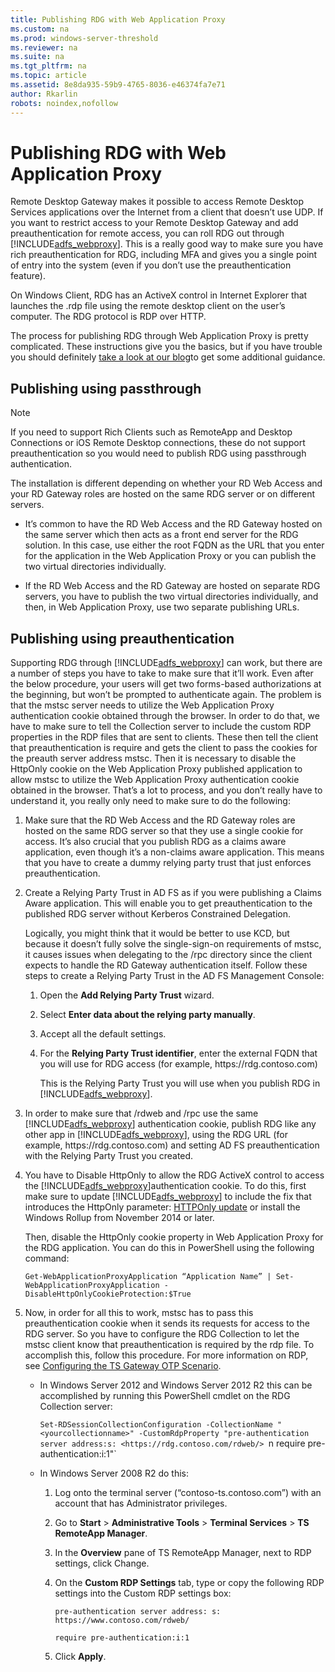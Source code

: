 ```yaml
---
title: Publishing RDG with Web Application Proxy
ms.custom: na
ms.prod: windows-server-threshold
ms.reviewer: na
ms.suite: na
ms.tgt_pltfrm: na
ms.topic: article
ms.assetid: 8e8da935-59b9-4765-8036-e46374fa7e71
author: Rkarlin
robots: noindex,nofollow
---
```

# Publishing RDG with Web Application Proxy
Remote Desktop Gateway makes it possible to access Remote Desktop Services applications over the Internet from a client that doesn’t use UDP. If you want to restrict access to your Remote Desktop Gateway and add preauthentication for remote access, you can roll RDG out through [!INCLUDE[adfs_webproxy](includes/adfs_webproxy_md.md)]. This is a really good way to make sure you have rich preauthentication for RDG, including MFA and gives you a single point of entry into the system \(even if you don’t use the preauthentication feature\).

On Windows Client, RDG has an ActiveX control in Internet Explorer that launches the .rdp file using the remote desktop client on the user’s computer. The RDG protocol is RDP over HTTP.

The process for publishing RDG through Web Application Proxy is pretty complicated. These instructions give you the basics, but if you have trouble you should definitely [take a look at our blog](http://blogs.technet.com/b/applicationproxyblog/)to get some additional guidance.

## Publishing using passthrough

> [!NOTE]
> If you need to support Rich Clients such as RemoteApp and Desktop Connections or iOS Remote Desktop connections, these do not support preauthentication so you would need to publish RDG using passthrough authentication.

The installation is different depending on whether your RD Web Access and your RD Gateway roles are hosted on the same RDG server or on different servers.

-   It’s common to have the RD Web Access and the RD Gateway hosted on the same server which then acts as a front end server for the RDG solution. In this case, use either the root FQDN as the URL that you enter for the application in the Web Application Proxy or you can publish the two virtual directories individually.

-   If the RD Web Access and the RD Gateway are hosted on separate RDG servers, you have to publish the two virtual directories individually, and then, in Web Application Proxy, use two separate publishing URLs.

## Publishing using preauthentication
Supporting RDG through [!INCLUDE[adfs_webproxy](includes/adfs_webproxy_md.md)] can work, but there are a number of steps you have to take to make sure that it’ll work. Even after the below procedure, your users will get two forms\-based authorizations at the beginning, but won’t be prompted to authenticate again. The problem is that the mstsc server needs to utilize the Web Application Proxy authentication cookie obtained through the browser. In order to do that, we have to make sure to tell the Collection server to include the custom RDP properties in the RDP files that are sent to clients. These then tell the client that preauthentication is require and gets the client to pass the cookies for the preauth server address mstsc. Then it is necessary to disable the HttpOnly cookie on the Web Application Proxy published application to allow mstsc to utilize the Web Application Proxy authentication cookie obtained in the browser. That’s a lot to process, and you don’t really have to understand it, you really only need to make sure to do the following:

1.  Make sure that the RD Web Access and the RD Gateway roles are hosted on the same RDG server so that they use a single cookie for access. It’s also crucial that you publish RDG as a claims aware application, even though it’s a non\-claims aware application. This means that you have to create a dummy relying party trust that just enforces preauthentication.

2.  Create a Relying Party Trust in AD FS as if you were publishing a Claims Aware application. This will enable you to get preauthentication to the published RDG server without Kerberos Constrained Delegation.

    Logically, you might think that it would be better to use KCD, but because it doesn’t fully solve the single\-sign\-on requirements of mstsc, it causes issues when delegating to the \/rpc directory since the client expects to handle the RD Gateway authentication itself. Follow these steps to create a Relying Party Trust in the AD FS Management Console:

    1.  Open the **Add Relying Party Trust** wizard.

    2.  Select **Enter data about the relying party manually**.

    3.  Accept all the default settings.

    4.  For the **Relying Party Trust identifier**, enter the external FQDN that you will use for RDG access \(for example, https:\/\/rdg.contoso.com\)

        This is the Relying Party Trust you will use when you publish RDG in [!INCLUDE[adfs_webproxy](includes/adfs_webproxy_md.md)].

3.  In order to make sure that \/rdweb and \/rpc use the same [!INCLUDE[adfs_webproxy](includes/adfs_webproxy_md.md)] authentication cookie, publish RDG like any other app in [!INCLUDE[adfs_webproxy](includes/adfs_webproxy_md.md)], using the RDG URL \(for example, https:\/\/rdg.contoso.com\) and setting AD FS preauthentication with the Relying Party Trust you created.

4.  You have to Disable HttpOnly to allow the RDG ActiveX control to access the [!INCLUDE[adfs_webproxy](includes/adfs_webproxy_md.md)]authentication cookie. To do this, first make sure to update [!INCLUDE[adfs_webproxy](includes/adfs_webproxy_md.md)] to include the fix that introduces the HttpOnly parameter: [HTTPOnly update](http://support2.microsoft.com/kb/2982037) or install the Windows Rollup from November 2014 or later.

    Then, disable the HttpOnly cookie property in Web Application Proxy for the RDG application. You can do this in PowerShell using the following command:

    `Get-WebApplicationProxyApplication “Application Name” | Set-WebApplicationProxyApplication -DisableHttpOnlyCookieProtection:$True`

5.  Now, in order for all this to work, mstsc has to pass this preauthentication cookie when it sends its requests for access to the RDG server. So you have to configure the RDG Collection to let the mstsc client know that preauthentication is required by the rdp file. To accomplish this, follow this procedure. For more information on RDP, see [Configuring the TS Gateway OTP Scenario](https://technet.microsoft.com/en-us/library/cc731249(v=ws.10).aspx).

    -   In Windows Server 2012 and Windows Server 2012 R2 this can be accomplished by running this PowerShell cmdlet on the RDG Collection server:

        `Set-RDSessionCollectionConfiguration -CollectionName "<yourcollectionname>" -CustomRdpProperty "pre-authentication server address:s: <https://rdg.contoso.com/rdweb/> `n require pre-authentication:i:1"`

    -   In Windows Server 2008 R2 do this:

        1.  Log onto the terminal server \(“contoso\-ts.contoso.com”\) with an account that has Administrator privileges.

        2.  Go to **Start** > **Administrative Tools** > **Terminal Services** > **TS RemoteApp Manager**.

        3.  In the **Overview** pane of TS RemoteApp Manager, next to RDP settings, click Change.

        4.  On the **Custom RDP Settings** tab, type or copy the following RDP settings into the Custom RDP settings box:

            `pre-authentication server address: s: https://www.contoso.com/rdweb/`

            `require pre-authentication:i:1`

        5.  Click **Apply**.


